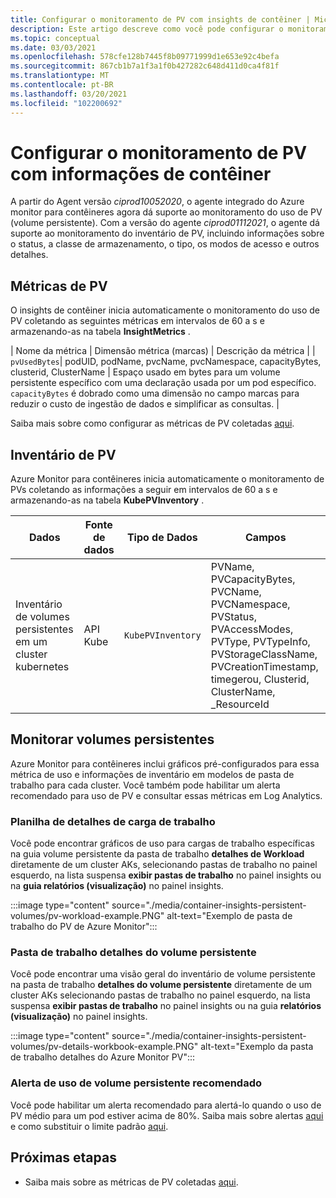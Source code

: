 ```yaml
---
title: Configurar o monitoramento de PV com insights de contêiner | Microsoft Docs
description: Este artigo descreve como você pode configurar o monitoramento de clusters kubernetes com volumes persistentes com informações de contêiner.
ms.topic: conceptual
ms.date: 03/03/2021
ms.openlocfilehash: 578cfe128b7445f8b09771999d1e653e92c4befa
ms.sourcegitcommit: 867cb1b7a1f3a1f0b427282c648d411d0ca4f81f
ms.translationtype: MT
ms.contentlocale: pt-BR
ms.lasthandoff: 03/20/2021
ms.locfileid: "102200692"
---
```

# <a name="configure-pv-monitoring-with-container-insights"></a>Configurar o monitoramento de PV com informações de contêiner

A partir do Agent versão *ciprod10052020*, o agente integrado do Azure monitor para contêineres agora dá suporte ao monitoramento do uso de PV (volume persistente). Com a versão do agente *ciprod01112021*, o agente dá suporte ao monitoramento do inventário de PV, incluindo informações sobre o status, a classe de armazenamento, o tipo, os modos de acesso e outros detalhes.
## <a name="pv-metrics"></a>Métricas de PV

O insights de contêiner inicia automaticamente o monitoramento do uso de PV coletando as seguintes métricas em intervalos de 60 a s e armazenando-as na tabela **InsightMetrics** .

| Nome da métrica | Dimensão métrica (marcas) | Descrição da métrica | | `pvUsedBytes`| podUID, podName, pvcName, pvcNamespace, capacityBytes, clusterid, ClusterName | Espaço usado em bytes para um volume persistente específico com uma declaração usada por um pod específico. `capacityBytes` é dobrado como uma dimensão no campo marcas para reduzir o custo de ingestão de dados e simplificar as consultas. |

Saiba mais sobre como configurar as métricas de PV coletadas [aqui](https://aka.ms/ci/pvconfig).

## <a name="pv-inventory"></a>Inventário de PV

Azure Monitor para contêineres inicia automaticamente o monitoramento de PVs coletando as informações a seguir em intervalos de 60 a s e armazenando-as na tabela **KubePVInventory** .

|Dados |Fonte de dados| Tipo de Dados| Campos|
|-----|-----------|----------|-------|
|Inventário de volumes persistentes em um cluster kubernetes |API Kube |`KubePVInventory` | PVName, PVCapacityBytes, PVCName, PVCNamespace, PVStatus, PVAccessModes, PVType, PVTypeInfo, PVStorageClassName, PVCreationTimestamp, timegerou, Clusterid, ClusterName, _ResourceId |

## <a name="monitor-persistent-volumes"></a>Monitorar volumes persistentes

Azure Monitor para contêineres inclui gráficos pré-configurados para essa métrica de uso e informações de inventário em modelos de pasta de trabalho para cada cluster. Você também pode habilitar um alerta recomendado para uso de PV e consultar essas métricas em Log Analytics.  

### <a name="workload-details-workbook"></a>Planilha de detalhes de carga de trabalho

Você pode encontrar gráficos de uso para cargas de trabalho específicas na guia volume persistente da pasta de trabalho **detalhes de Workload** diretamente de um cluster AKs, selecionando pastas de trabalho no painel esquerdo, na lista suspensa **exibir pastas de trabalho** no painel insights ou na **guia relatórios (visualização)** no painel insights.


:::image type="content" source="./media/container-insights-persistent-volumes/pv-workload-example.PNG" alt-text="Exemplo de pasta de trabalho do PV de Azure Monitor":::

### <a name="persistent-volume-details-workbook"></a>Pasta de trabalho detalhes do volume persistente

Você pode encontrar uma visão geral do inventário de volume persistente na pasta de trabalho **detalhes do volume persistente** diretamente de um cluster AKs selecionando pastas de trabalho no painel esquerdo, na lista suspensa **exibir pastas de trabalho** no painel insights ou na guia **relatórios (visualização)** no painel insights.


:::image type="content" source="./media/container-insights-persistent-volumes/pv-details-workbook-example.PNG" alt-text="Exemplo da pasta de trabalho detalhes do Azure Monitor PV":::

### <a name="persistent-volume-usage-recommended-alert"></a>Alerta de uso de volume persistente recomendado
Você pode habilitar um alerta recomendado para alertá-lo quando o uso de PV médio para um pod estiver acima de 80%. Saiba mais sobre alertas [aqui](https://docs.microsoft.com/azure/azure-monitor/insights/container-insights-metric-alerts) e como substituir o limite padrão [aqui](https://docs.microsoft.com/azure/azure-monitor/insights/container-insights-metric-alerts#configure-alertable-metrics-in-configmaps).
## <a name="next-steps"></a>Próximas etapas

- Saiba mais sobre as métricas de PV coletadas [aqui](./container-insights-agent-config.md).
